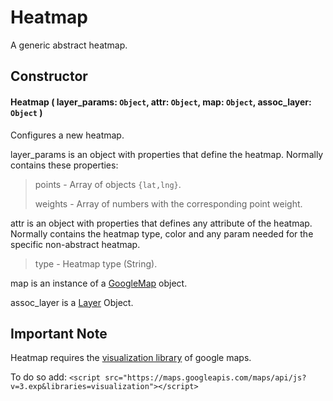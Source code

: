 # Heatmap
A generic abstract heatmap.

## Constructor

#### Heatmap ( layer_params: `Object`, attr: `Object`, map: `Object`, assoc_layer: `Object` )
 Configures a new heatmap.

 layer_params is an object with properties that define the heatmap. Normally contains these properties:

 > points - Array of objects `{lat,lng}`.
 >
 > weights - Array of numbers with the corresponding point weight.

 attr is an object with properties that defines any attribute of the heatmap. Normally contains the heatmap type, color and any param needed for the specific non-abstract heatmap.

 > type - Heatmap type (String).

 map is an instance of a [GoogleMap](https://developers.google.com/maps/documentation/javascript/reference#Map) object.

 assoc_layer is a [Layer](../Layer.md) Object.

## Important Note

 Heatmap requires the [visualization library](https://developers.google.com/maps/documentation/javascript/visualization) of google maps. 

 To do so add: `<script src="https://maps.googleapis.com/maps/api/js?v=3.exp&libraries=visualization"></script>`